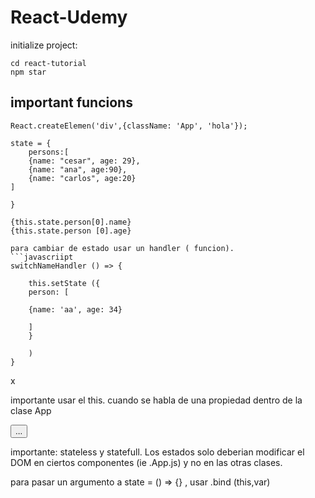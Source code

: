 # React-Udemy

initialize project:

``` 
cd react-tutorial
npm star
```

## important funcions

```
React.createElemen('div',{className: 'App', 'hola'});

state = {
    persons:[
    {name: "cesar", age: 29},
    {name: "ana", age:90},
    {name: "carlos", age:20}
]

}

{this.state.person[0].name}
{this.state.person [0].age}

para cambiar de estado usar un handler ( funcion). 
```javascriipt
switchNameHandler () => {

    this.setState ({
    person: [
    
    {name: 'aa', age: 34}
    
    ] 
    } 
    
    ) 
}
```
x




importante usar el this. cuando se habla de una propiedad dentro de la clase App

<button onClick> ... </button>

importante: stateless y statefull. Los estados solo deberian modificar el DOM
en ciertos componentes (ie .App.js) y no en las otras clases.

para pasar un argumento a state = () => {} , usar .bind (this,var)

